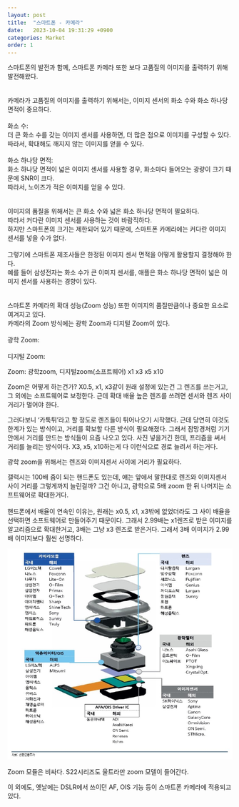 ```yaml
---
layout: post
title:  "스마트폰 - 카메라"
date:   2023-10-04 19:31:29 +0900
categories: Market
order: 1
---
```


스마트폰의 발전과 함께, 스마트폰 카메라 또한 보다 고품질의 이미지를 출력하기 위해 발전해왔다.<br>
<br>
<br>
카메라가 고품질의 이미지를 출력하기 위해서는, 이미지 센서의 화소 수와 화소 하나당 면적이 중요하다.<br>
<br>
화소 수:<br>
더 큰 화소 수를 갖는 이미지 센서를 사용하면, 더 많은 점으로 이미지를 구성할 수 있다.<br>
따라서, 확대해도 깨지지 않는 이미지를 얻을 수 있다.<br>
<br>
화소 하나당 면적:<br>
화소 하나당 면적이 넓은 이미지 센서를 사용할 경우, 화소마다 들어오는 광량이 크기 때문에 SNR이 크다.<br>
따라서, 노이즈가 적은 이미지를 얻을 수 있다.<br>
<br>
<br>
이미지의 품질을 위해서는 큰 화소 수와 넓은 화소 하나당 면적이 필요하다.<br>
따라서 커다란 이미지 센서를 사용하는 것이 바람직하다.<br>
하지만 스마트폰의 크기는 제한되어 있기 때문에, 스마트폰 카메라에는 커다란 이미지 센서를 넣을 수가 없다.<br>
<br>
그렇기에 스마트폰 제조사들은 한정된 이미지 센서 면적을 어떻게 활용할지 결정해야 한다.<br>
예를 들어 삼성전자는 화소 수가 큰 이미지 센서를, 애플은 화소 하나당 면적이 넓은 이미지 센서를 사용하는 경향이 있다.<br>
<br>
<br>
스마트폰 카메라의 확대 성능(Zoom 성능) 또한 이미지의 품질만큼이나 중요한 요소로 여겨지고 있다.<br>
카메라의 Zoom 방식에는 광학 Zoom과 디지털 Zoom이 있다.<br>
<br>
광학 Zoom:<br>
<br>
디지털 Zoom:<br>


Zoom:
광학zoom, 디지털zoom(소프트웨어)
x1 x3 x5 x10

Zoom은 어떻게 하는건가? X0.5, x1, x3같이 원래 설정에 있는건 그 렌즈를 쓰는거고, 그 외에는 소프트웨어로 보정한다. 근데 확대 배율 높은 렌즈를 쓰려면 센서와 렌즈 사이 거리가 멀어야 한다.

그러다보니 ‘카툭튀’라고 할 정도로 렌즈들이 튀어나오기 시작했다. 근데 당연히 이것도 한계가 있는 방식이고, 거리를 확보할 다른 방식이 필요해졌다. 그래서 잠망경처럼 기기 안에서 거리를 만드는 방식들이 요즘 나오고 있다. 사진 넣을거긴 한데, 프리즘을 써서 거리를 늘리는 방식이다. X3, x5, x10하는게 다 이런식으로 경로 늘려서 하는거다.


광학 zoom을 위해서는 렌즈와 이미지센서 사이에 거리가 필요하다.

갤럭시는 100배 줌이 되는 핸드폰도 있는데, 얘는 앞에서 말한대로 렌즈와 이미지센서 사이 거리를 그렇게까지 늘린걸까? 그건 아니고, 광학으로 5배 zoom 한 뒤 나머지는 소프트웨어로 확대한거다.<br>
<br>
핸드폰에서 배율이 연속인 이유는, 원래는 x0.5, x1, x3밖에 없었더라도 그 사이 배율을 선택하면 소프트웨어로 만들어주기 때문이다. 그래서 2.99배는 x1렌즈로 받은 이미지를 알고리즘으로 확대한거고, 3배는 그냥 x3 렌즈로 받은거다. 그래서 3배 이미지가 2.99배 이미지보다 훨씬 선명하다.<br>



![alt text](/public/img/camera.jpg)<br>


Zoom 모듈은 비싸다. S22시리즈도 울트라만 zoom 모델이 들어간다.


이 외에도, 옛날에는 DSLR에서 쓰이던 AF, OIS 기능 등이 스마트폰 카메라에 적용되고 있다.